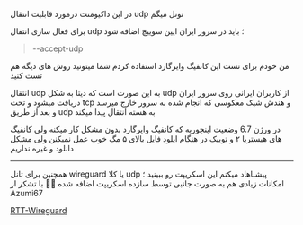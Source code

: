 در این داکیومنت درمورد قابلیت انتقال udp تونل میگم

برای فعال سازی انتقال udp ؛ باید در سرور ایران ایین سوییچ اضافه شود

> --accept-udp


من خودم برای تست این کانفیگ وایرگارد استفاده کردم شما میتونید روش های دیگه هم تست کنید

انتقال udp به این صورت است که دیتا به شکل udp از کاربران ایرانی روی سرور ایران دریافت میشود و تحت tcp و هندش شیک معکوسی که انجام شده به سرور خارج میرسد و بعد از طریق udp به هسته انتقال پیدا میکند


در ورژن  6.7 وضعیت اینجوریه که کانفیگ وایرگارد بدون مشکل کار میکنه ولی کانفیگ های هیستریا ۲ و توییک در هنگام اپلود فایل بالای ۵ مگ خوب عمل نمیکنن ولی مشکل دانلود و غیره نداریم

***

همچنین برای تانل wireguard یا کلا udp پیشناهاد میکنم این اسکریپت رو ببینید ؛ امکانات زیادی هم به صورت جانبی توسط سازده اسکریپت اضافه شده 👍🏻
با تشکر از Azumi67

[RTT-Wireguard](https://github.com/Azumi67/RTT-Wireguard)
